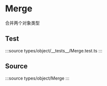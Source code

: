 # Merge

合并两个对象类型

## Test

:::source
types/object/\_\_tests\_\_/Merge.test.ts
:::

## Source

:::source
types/object/Merge
:::

